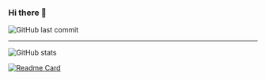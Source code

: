 ### Hi there 👋
![GitHub last commit](https://img.shields.io/github/last-commit/lendel/ton-wallet-finder.svg)


---



![GitHub stats](https://github-readme-stats.vercel.app/api?username=lendel&theme=dark&show_icons=true)

<!--
**lendel/lendel** is a ✨ _special_ ✨ repository because its `README.md` (this file) appears on your GitHub profile.

Here are some ideas to get you started:

- 🔭 I’m currently working on ...
- 🌱 I’m currently learning ...
- 👯 I’m looking to collaborate on ...
- 🤔 I’m looking for help with ...
- 💬 Ask me about ...
- 📫 How to reach me: ...
- 😄 Pronouns: ...
- ⚡ Fun fact: ...
-->

[![Readme Card](https://github-readme-stats.vercel.app/api/pin/?username=lendel&repo=ton-wallet-finder)](https://github.com/lendel/ton-wallet-finder)
